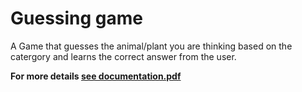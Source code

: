 # Guessing game

A Game that guesses the animal/plant you are thinking based on the catergory and learns the correct answer from the user.

**For more details
[see documentation.pdf](https://github.com/abishek-bupathi/guessing-game/blob/master/documentation.pdf)**
